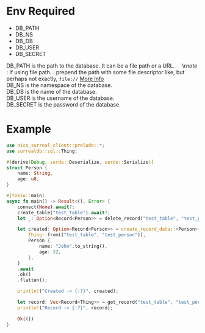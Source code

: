 # Env Required
- DB_PATH
- DB_NS
- DB_DB
- DB_USER
- DB_SECRET

DB_PATH is the path to the database. It can be a file path or a URL. 
&nbsp;&nbsp;&nbsp;&nbsp;\r*note* : If using file path... prepend the path with some file descriptor like, but perhaps not exactly, `file://`  [More Info](https://docs.rs/surrealdb/latest/surrealdb/engine/any/index.html)  
DB_NS is the namespace of the database.  
DB_DB is the name of the database.  
DB_USER is the username of the database.  
DB_SECRET is the password of the database.  

# Example
```rust
use nico_surreal_client::prelude::*;
use surrealdb::sql::Thing;

#[derive(Debug, serde::Deserialize, serde::Serialize)]
struct Person {
    name: String,
    age: u8,
}

#[tokio::main]
async fn main() -> Result<(), Error> {
    connect(None).await?;
    create_table("test_table").await?;
    let _: Option<Record<Person>> = delete_record("test_table", "test_person").await.ok();

    let created: Option<Record<Person>> = create_record_data::<Person>(
        Thing::from(("test_table", "test_person")),
        Person {
            name: "John".to_string(),
            age: 32,
        },
    )
    .await
    .ok()
    .flatten();

    println!("Created -> {:?}", created);

    let record: Vec<Record<Thing>> = get_record("test_table", "test_person").await?;
    println!("Record -> {:?}", record);

    Ok(())
}
```